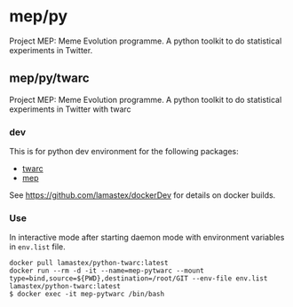 # mep/py
Project MEP: Meme Evolution programme. A python toolkit to do statistical experiments in Twitter. 

## mep/py/twarc
Project MEP: Meme Evolution programme. A python toolkit to do statistical experiments in Twitter with twarc 

### dev
This is for python dev environment for the following packages:

- [twarc](https://github.com/DocNow/twarc)
- [mep](https://github.com/lamastex/mep/py/twarc)

See https://github.com/lamastex/dockerDev for details on docker builds.

### Use

In interactive mode after starting daemon mode with environment variables in `env.list` file.

```
docker pull lamastex/python-twarc:latest
docker run --rm -d -it --name=mep-pytwarc --mount type=bind,source=${PWD},destination=/root/GIT --env-file env.list lamastex/python-twarc:latest
$ docker exec -it mep-pytwarc /bin/bash
```

